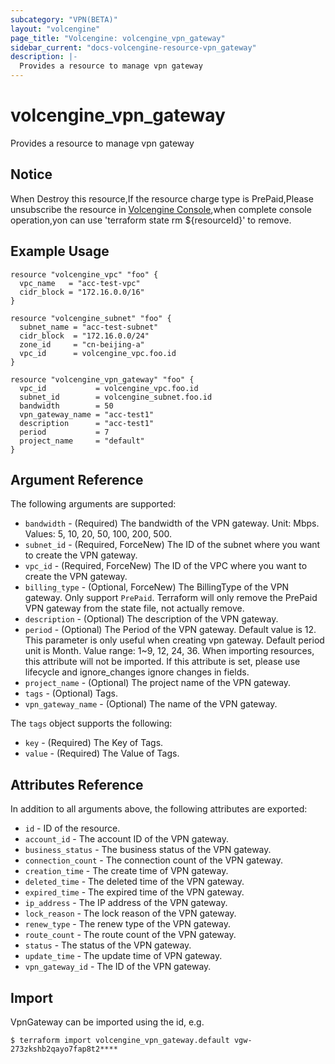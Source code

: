 ```yaml
---
subcategory: "VPN(BETA)"
layout: "volcengine"
page_title: "Volcengine: volcengine_vpn_gateway"
sidebar_current: "docs-volcengine-resource-vpn_gateway"
description: |-
  Provides a resource to manage vpn gateway
---
```

# volcengine_vpn_gateway
Provides a resource to manage vpn gateway
## Notice
When Destroy this resource,If the resource charge type is PrePaid,Please unsubscribe the resource 
in  [Volcengine Console](https://console.volcengine.com/finance/unsubscribe/),when complete console operation,yon can
use 'terraform state rm ${resourceId}' to remove.
## Example Usage
```hcl
resource "volcengine_vpc" "foo" {
  vpc_name   = "acc-test-vpc"
  cidr_block = "172.16.0.0/16"
}

resource "volcengine_subnet" "foo" {
  subnet_name = "acc-test-subnet"
  cidr_block  = "172.16.0.0/24"
  zone_id     = "cn-beijing-a"
  vpc_id      = volcengine_vpc.foo.id
}

resource "volcengine_vpn_gateway" "foo" {
  vpc_id           = volcengine_vpc.foo.id
  subnet_id        = volcengine_subnet.foo.id
  bandwidth        = 50
  vpn_gateway_name = "acc-test1"
  description      = "acc-test1"
  period           = 7
  project_name     = "default"
}
```
## Argument Reference
The following arguments are supported:
* `bandwidth` - (Required) The bandwidth of the VPN gateway. Unit: Mbps. Values: 5, 10, 20, 50, 100, 200, 500.
* `subnet_id` - (Required, ForceNew) The ID of the subnet where you want to create the VPN gateway.
* `vpc_id` - (Required, ForceNew) The ID of the VPC where you want to create the VPN gateway.
* `billing_type` - (Optional, ForceNew) The BillingType of the VPN gateway. Only support `PrePaid`.
Terraform will only remove the PrePaid VPN gateway from the state file, not actually remove.
* `description` - (Optional) The description of the VPN gateway.
* `period` - (Optional) The Period of the VPN gateway. Default value is 12. This parameter is only useful when creating vpn gateway. Default period unit is Month.
Value range: 1~9, 12, 24, 36. When importing resources, this attribute will not be imported. If this attribute is set, please use lifecycle and ignore_changes ignore changes in fields.
* `project_name` - (Optional) The project name of the VPN gateway.
* `tags` - (Optional) Tags.
* `vpn_gateway_name` - (Optional) The name of the VPN gateway.

The `tags` object supports the following:

* `key` - (Required) The Key of Tags.
* `value` - (Required) The Value of Tags.

## Attributes Reference
In addition to all arguments above, the following attributes are exported:
* `id` - ID of the resource.
* `account_id` - The account ID of the VPN gateway.
* `business_status` - The business status of the VPN gateway.
* `connection_count` - The connection count of the VPN gateway.
* `creation_time` - The create time of VPN gateway.
* `deleted_time` - The deleted time of the VPN gateway.
* `expired_time` - The expired time of the VPN gateway.
* `ip_address` - The IP address of the VPN gateway.
* `lock_reason` - The lock reason of the VPN gateway.
* `renew_type` - The renew type of the VPN gateway.
* `route_count` - The route count of the VPN gateway.
* `status` - The status of the VPN gateway.
* `update_time` - The update time of VPN gateway.
* `vpn_gateway_id` - The ID of the VPN gateway.


## Import
VpnGateway can be imported using the id, e.g.
```
$ terraform import volcengine_vpn_gateway.default vgw-273zkshb2qayo7fap8t2****
```

